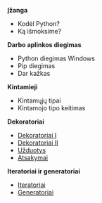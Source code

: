 **Įžanga**

* Kodėl Python?
* Ką išmoksime?

**Darbo aplinkos diegimas**

* Python diegimas Windows
* Pip diegimas
* Dar kažkas

**Kintamieji**

* Kintamųjų tipai
* Kintamojo tipo keitimas

**Dekoratoriai**

* [Dekoratoriai I](https://github.com/robotautas/kursas/wiki/Dekoratoriai-I)
* [Dekoratoriai II](https://github.com/robotautas/kursas/wiki/Dekoratoriai-II)
* [Užduotys](https://github.com/robotautas/kursas/wiki/Dekoratoriai---u%C5%BEduotys)
* [Atsakymai](https://github.com/robotautas/kursas/wiki/Dekoratoriai---atsakymai)

**Iteratoriai ir generatoriai**

* [Iteratoriai](https://github.com/robotautas/kursas/wiki/Iteratoriai-I)
* [Generatoriai](https://github.com/robotautas/kursas/wiki/Generatoriai)
